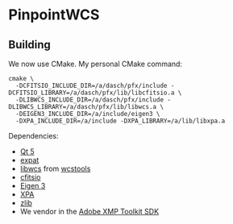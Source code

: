 # PinpointWCS

## Building

We now use CMake. My personal CMake command:

```
cmake \
  -DCFITSIO_INCLUDE_DIR=/a/dasch/pfx/include -DCFITSIO_LIBRARY=/a/dasch/pfx/lib/libcfitsio.a \
  -DLIBWCS_INCLUDE_DIR=/a/dasch/pfx/include -DLIBWCS_LIBRARY=/a/dasch/pfx/lib/libwcs.a \
  -DEIGEN3_INCLUDE_DIR=/a/include/eigen3 \
  -DXPA_INCLUDE_DIR=/a/include -DXPA_LIBRARY=/a/lib/libxpa.a
```

Dependencies:

- [Qt 5](https://doc.qt.io/qt-5/)
- [expat](https://libexpat.github.io/)
- [libwcs](http://tdc-www.harvard.edu/wcstools/subroutines/libwcs.wcs.html) from [wcstools](http://tdc-www.harvard.edu/wcstools/)
- [cfitsio](https://heasarc.gsfc.nasa.gov/fitsio/)
- [Eigen 3](https://eigen.tuxfamily.org/)
- [XPA](https://github.com/ericmandel/xpa)
- [zlib](http://www.zlib.net/)
- We vendor in the [Adobe XMP Toolkit
  SDK](https://github.com/adobe/XMP-Toolkit-SDK/)